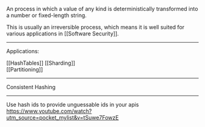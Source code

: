 An process in which a value of any kind is deterministically transformed into a number or fixed-length string.

This is usually an irreversible process, which means it is well suited for various applications in [[Software Security]].



___ 
Applications:

[[HashTables]]
[[Sharding]]    
[[Partitioning]]


___
Consistent Hashing


___

Use hash ids to provide unguessable ids in your apis
https://www.youtube.com/watch?utm_source=pocket_mylist&v=tSuwe7FowzE
